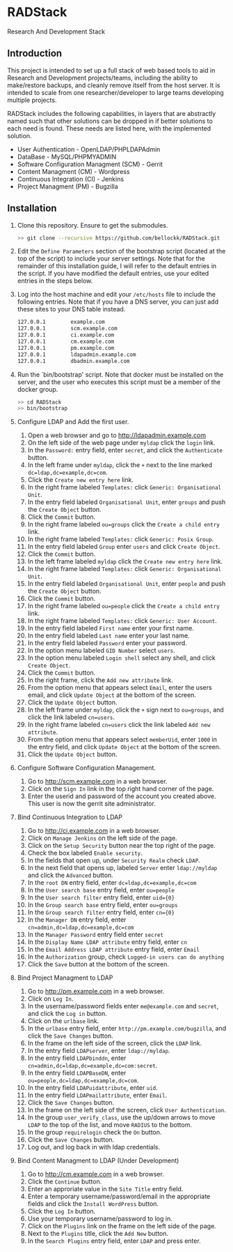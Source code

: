 # RADStack
Research And Development Stack

## Introduction
This project is intended to set up a full stack of web based tools to aid in Research and Development projects/teams, including the ability to make/restore backups, and cleanly remove itself from the host server.  It is intended to scale from one researcher/developer to large teams developing multiple projects.

RADStack includes the following capabilities, in layers that are abstractly named such that other solutions can be dropped in if better solutions to each need is found.  These needs are listed here, with the implemented solution.
* User Authentication - OpenLDAP/PHPLDAPAdmin
* DataBase - MySQL/PHPMYADMIN
* Software Configuration Managment (SCM) - Gerrit
* Content Managment (CM) - Wordpress
* Continuous Integration (CI) - Jenkins
* Project Managment (PM) - Bugzilla

## Installation
1. Clone this repository.  Ensure to get the submodules.

   ```bash
   >> git clone --recursive https://github.com/bellockk/RADStack.git
   ```
2. Edit the `Define Parameters` section of the bootstrap script (located at the top of the script) to include your server settings.  Note that for the remainder of this installation guide, I will refer to the default entries in the script.  If you have modified the default entries, use your edited entries in the steps below.
3. Log into the host machine and edit your `/etc/hosts` file to include the following entries.  Note that if you have a DNS server, you can just add these sites to your DNS table instead.

   ```bash
   127.0.0.1		example.com
   127.0.0.1		scm.example.com
   127.0.0.1		ci.example.com
   127.0.0.1		cm.example.com
   127.0.0.1		pm.example.com
   127.0.0.1		ldapadmin.example.com
   127.0.0.1		dbadmin.example.com
   ```
4. Run the `bin/bootstrap' script.  Note that docker must be installed on the server, and the user who executes this script must be a member of the docker group.

   ```bash
   >> cd RADStack
   >> bin/bootstrap
   ```
5. Configure LDAP and Add the first user.
   1. Open a web browser and go to http://ldapadmin.example.com
   2. On the left side of the web page under `myldap` click the `login` link.
   3. In the `Password:` entry field, enter `secret`, and click the `Authenticate` button.
   4. In the left frame under `myldap`, click the `+` next to the line marked `dc=ldap,dc=example,dc=com`.
   5. Click the `Create new entry here` link.
   6. In the right frame labeled `Templates:` click `Generic: Organisational Unit`.
   7. In the entry field labeled `Organisational Unit`, enter `groups` and push the `Create Object` button.
   8. Click the `Commit` button.
   9. In the right frame labeled `ou=groups` click the `Create a child entry` link.
   10. In the right frame labeled `Templates:` click `Generic: Posix Group`.
   11. In the entry field labeled `Group` enter `users` and click `Create Object`.
   12. Click the `Commit` button.
   13. In the left frame labeled `myldap` click the `Create new entry here` link.
   14. In the right frame labeled `Templates:` click `Generic: Organisational Unit`.
   15. In the entry field labeled `Organisational Unit`, enter `people` and push the `Create Object` button.
   16. Click the `Commit` button.
   17. In the right frame labeled `ou=people` click the `Create a child entry` link.
   18. In the right frame labeled `Templates:` click `Generic: User Account`.
   19. In the entry field labeled `First name` enter your first name.
   20. In the entry field labeled `Last name` enter your last name.
   21. In the entry field labeled `Password` enter your password.
   22. In the option menu labeled `GID Number` select `users`.
   23. In the option menu labeled `Login shell` select any shell, and click `Create Object`.
   24. Click the `Commit` button.
   25. In the right frame, click the `Add new attribute` link.
   26. From the option menu that appears select `Email`, enter the users email, and click `Update Object` at the bottom of the screen.
   27. Click the `Update Object` button.
   28. In the left frame under `myldap`, click the `+` sign next to `ou=groups`, and click the link labeled `cn=users`.
   29. In the right frame labeled `cn=users` click the link labeled `Add new attribute`.
   30. From the option menu that appears select `memberUid`, enter `1000` in the entry field, and click `Update Object` at the bottom of the screen.
   31. Click the `Update Object` button.
6. Configure Software Configuration Management.
   1. Go to http://scm.example.com in a web browser.
   2. Click on the `Sign In` link in the top right hand corner of the page.
   3. Enter the userid and password of the account you created above.  This user is now the gerrit site administrator.
7. Bind Continuous Integration to LDAP
   1. Go to http://ci.example.com in a web browser.
   2. Click on `Manage Jenkins` on the left side of the page.
   3. Click on the `Setup Security` button near the top right of the page.
   4. Check the box labeled `Enable security`.
   5. In the fields that open up, under `Security Realm` check `LDAP`.
   6. In the next field that opens up, labeled `Server` enter `ldap://myldap` and click the `Advanced` button.
   7. In the `root DN` entry field, enter `dc=ldap,dc=example,dc=com`
   8. In the `User search base` entry field, enter `ou=people`
   9. In the `User search filter` entry field, enter `uid={0}`
   10. In the `Group search base` entry field, enter `ou=groups`
   11. In the `Group search filter` entry field, enter `cn={0}`
   12. In the `Manager DN` entry field, enter `cn=admin,dc=ldap,dc=example,dc=com`
   13. In the `Manager Password` entry field enter `secret`
   14. In the `Display Name LDAP attribute` entry field, enter `cn`
   14. In the `Email Address LDAP attribute` entry field, enter `Email`
   15. In the `Authorization` group, check `Logged-in users can do anything`
   16. Click the `Save` button at the bottom of the screen.
8. Bind Project Managment to LDAP
   1. Go to http://pm.example.com in a web browser.
   2. Click on `Log In`.
   3. In the username/password fields enter `me@example.com` and `secret`, and click the `Log in` button.
   4. Click on the `urlbase` link.
   5. In the `urlbase` entry field, enter `http://pm.example.com/bugzilla`, and click the `Save Changes` button.
   6. In the frame on the left side of the screen, click the `LDAP` link.
   6. In the entry field `LDAPserver`, enter `ldap://myldap`.
   7. In the entry field `LDAPbinddn`, enter `cn=admin,dc=ldap,dc=example,dc=com:secret`.
   8. In the entry field `LDAPBaseDN`, enter `ou=people,dc=ldap,dc=example,dc=com`.
   9. In the entry field `LDAPuidattribute`, enter `uid`.
   10. In the entry field `LDAPmailattribute`, enter `Email`.
   11. Click the `Save Changes` button.
   12. In the frame on the left side of the screen, click `User Authentication`.
   13. In the group `user_verify_class`, use the up/down arrows to move `LDAP` to the top of the list, and move `RADIUS` to the bottom.
   14. In the group `requirelogin` check the `On` button.
   15. Click the `Save Changes` button.
   16. Log out, and log back in with ldap credentials.
9. Bind Content Managment to LDAP (Under Development)
   1. Go to http://cm.example.com in a web browser.
   2. Click the `Continue` button.
   3. Enter an approriate value in the `Site Title` entry field.
   4. Enter a temporary username/password/email in the appropriate fields and click the `Install WordPress` button.
   5. Click the `Log In` button.
   6. Use your temporary username/password to log in.
   7. Click on the `Plugins` link on the frame on the left side of the page.
   8. Next to the `Plugins` title, click the `Add New` button.
   9. In the `Search Plugins` entry field, enter `LDAP` and press enter.

